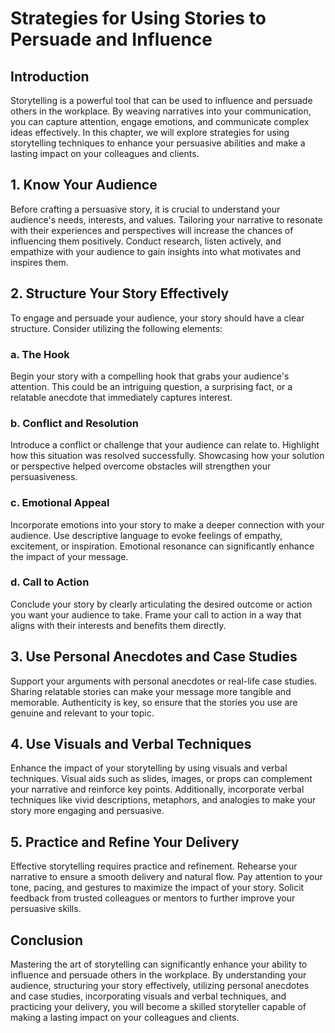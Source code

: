 # Strategies for Using Stories to Persuade and Influence

## Introduction

Storytelling is a powerful tool that can be used to influence and persuade others in the workplace. By weaving narratives into your communication, you can capture attention, engage emotions, and communicate complex ideas effectively. In this chapter, we will explore strategies for using storytelling techniques to enhance your persuasive abilities and make a lasting impact on your colleagues and clients.

## 1\. Know Your Audience

Before crafting a persuasive story, it is crucial to understand your audience's needs, interests, and values. Tailoring your narrative to resonate with their experiences and perspectives will increase the chances of influencing them positively. Conduct research, listen actively, and empathize with your audience to gain insights into what motivates and inspires them.

## 2\. Structure Your Story Effectively

To engage and persuade your audience, your story should have a clear structure. Consider utilizing the following elements:

### a. The Hook

Begin your story with a compelling hook that grabs your audience's attention. This could be an intriguing question, a surprising fact, or a relatable anecdote that immediately captures interest.

### b. Conflict and Resolution

Introduce a conflict or challenge that your audience can relate to. Highlight how this situation was resolved successfully. Showcasing how your solution or perspective helped overcome obstacles will strengthen your persuasiveness.

### c. Emotional Appeal

Incorporate emotions into your story to make a deeper connection with your audience. Use descriptive language to evoke feelings of empathy, excitement, or inspiration. Emotional resonance can significantly enhance the impact of your message.

### d. Call to Action

Conclude your story by clearly articulating the desired outcome or action you want your audience to take. Frame your call to action in a way that aligns with their interests and benefits them directly.

## 3\. Use Personal Anecdotes and Case Studies

Support your arguments with personal anecdotes or real-life case studies. Sharing relatable stories can make your message more tangible and memorable. Authenticity is key, so ensure that the stories you use are genuine and relevant to your topic.

## 4\. Use Visuals and Verbal Techniques

Enhance the impact of your storytelling by using visuals and verbal techniques. Visual aids such as slides, images, or props can complement your narrative and reinforce key points. Additionally, incorporate verbal techniques like vivid descriptions, metaphors, and analogies to make your story more engaging and persuasive.

## 5\. Practice and Refine Your Delivery

Effective storytelling requires practice and refinement. Rehearse your narrative to ensure a smooth delivery and natural flow. Pay attention to your tone, pacing, and gestures to maximize the impact of your story. Solicit feedback from trusted colleagues or mentors to further improve your persuasive skills.

## Conclusion

Mastering the art of storytelling can significantly enhance your ability to influence and persuade others in the workplace. By understanding your audience, structuring your story effectively, utilizing personal anecdotes and case studies, incorporating visuals and verbal techniques, and practicing your delivery, you will become a skilled storyteller capable of making a lasting impact on your colleagues and clients.
